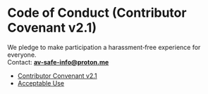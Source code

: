 # Code of Conduct (Contributor Covenant v2.1)

We pledge to make participation a harassment‑free experience for everyone.  
Contact: **av-safe-info@proton.me**
* [Contributor Convenant v2.1](https://www.contributor-covenant.org/version/2/1/code_of_conduct)
* [Acceptable Use](ACCEPTABLE_USE.md)
